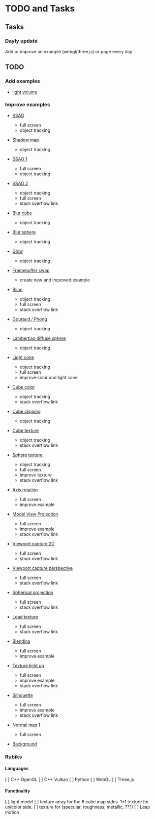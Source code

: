 # TODO and Tasks

## Tasks

### Dayly update

Add or improve an example (webgl/three.js) or page every day

## TODO

### Add examples

- [light volume](https://threejs.org/examples/webgl_postprocessing_godrays.html)

### Improve examples

- [SSAO](https://rabbid76.github.io/graphics-snippets/html/technique/ssao.html)
  - full screen
  - object tracking

- [Shadow map](https://rabbid76.github.io/graphics-snippets/html/stackoverflow/shadow_map.html)
  - object tracking

- [SSAO 1](https://rabbid76.github.io/graphics-snippets/html/stackoverflow/ssao_simple.html)
  - full screen
  - object tracking

- [SSAO 2](https://rabbid76.github.io/graphics-snippets/html/stackoverflow/ssao_simple_b.html)
  - object tracking
  - full screen
  - stack overflow link

- [Blur cube](https://rabbid76.github.io/graphics-snippets/html/stackoverflow/blur_cube_color.html)
  - object tracking

- [Blur sphere](https://rabbid76.github.io/graphics-snippets/html/stackoverflow/blur_sphere_texture.html)
  - object tracking

- [Glow](https://rabbid76.github.io/graphics-snippets/html/stackoverflow/glow.html)
  - object tracking

- [Framebuffer swap](https://rabbid76.github.io/graphics-snippets/html/stackoverflow/alternate_framebuffers.html)
  - create new and improved example

- [Blinn](https://rabbid76.github.io/graphics-snippets/html/stackoverflow/blinn.html)
  - object tracking
  - full screen
  - stack overflow link

- [Gouraud / Phong](https://rabbid76.github.io/graphics-snippets/html/stackoverflow/gouraud_phong.html)
  - object tracking

- [Lambertian diffuse sphere](https://rabbid76.github.io/graphics-snippets/html/stackoverflow/lambertian_sphere.html)
  - object tracking

- [Light cone](https://rabbid76.github.io/graphics-snippets/html/stackoverflow/light_cone.html)
  - object tracking
  - full screen
  - improve color and light cone

- [Cube color](https://rabbid76.github.io/graphics-snippets/html/stackoverflow/cube_color.html)
  - object tracking
  - stack overflow link

- [Cube clipping](https://rabbid76.github.io/graphics-snippets/html/stackoverflow/clip_cube.html)
  - object tracking

- [Cube texture](https://rabbid76.github.io/graphics-snippets/html/stackoverflow/cube_texture.html)
  - object tracking
  - stack overflow link

- [Sphere texture](https://rabbid76.github.io/graphics-snippets/html/stackoverflow/sphere_texture.html)
  - object tracking
  - full screen
  - improve texture
  - stack overflow link

- [Axis rotation](https://rabbid76.github.io/graphics-snippets/html/stackoverflow/axis_rotation.html)
  - full screen
  - improve example

- [Model View Projection](https://rabbid76.github.io/graphics-snippets/html/stackoverflow/model_view_projection.html)
  - full screen
  - improve example
  - stack overflow link

- [Viewport capture 2D](https://rabbid76.github.io/graphics-snippets/html/stackoverflow/viewport_capture_2d.html)
  - full screen
  - stack overflow link

- [Viewport capture perspective](https://rabbid76.github.io/graphics-snippets/html/stackoverflow/viewport_capture_perspective.html)
  - full screen
  - stack overflow link

- [Spherical projection](https://rabbid76.github.io/graphics-snippets/html/stackoverflow/spherical_projection.html)
  - full screen
  - stack overflow link

- [Load texture](https://rabbid76.github.io/graphics-snippets/html/stackoverflow/texture_load.html)
  - full screen
  - stack overflow link

- [Blending](https://rabbid76.github.io/graphics-snippets/html/stackoverflow/blending.html)
  - full screen
  - improve example

- [Texture light up](https://rabbid76.github.io/graphics-snippets/html/stackoverflow/texture_light_up.html)
  - full screen
  - improve example
  - stack overflow link

- [Silhouette](https://rabbid76.github.io/graphics-snippets/html/stackoverflow/silhouette.html)
  - full screen
  - improve example
  - stack overflow link

- [Normal map 1](https://rabbid76.github.io/graphics-snippets/html/stackoverflow/normalmap1.html)
  - full screen

- [Background](https://rabbid76.github.io/graphics-snippets/html/stackoverflow/background_cube_poor_webgl.html)


### Rubiks

#### Languages

[ ] C++ OpenGL
[ ] C++ Vulkan
[ ] Python
[ ] WebGL
[ ] Three.js

#### Functinality

[ ] light model 
    [ ] texture array for the 6 cube map sides. 1*1 texture for unicolor side.
    [ ] texture for (specular, roughness, metallic, ???)
[ ] Leap motion